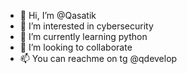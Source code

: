 - 👋 Hi, I’m @Qasatik
- 👀 I’m interested in cybersecurity
- 🌱 I’m currently learning python
- 💞️ I’m looking to collaborate
- 📫 You can reachme on tg @qdevelop

<!---
Qasatik/Qasatik is a ✨ special ✨ repository because its `README.md` (this file) appears on your GitHub profile.
You can click the Preview link to take a look at your changes.
--->
